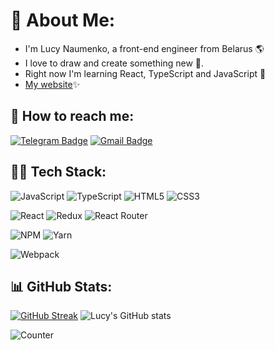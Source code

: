 # 🦄 About Me:
- I'm Lucy Naumenko, a front-end engineer from Belarus 🌎<br>
- I love to draw and create something new 🌈. <br>
- Right now I'm learning React, TypeScript and JavaScript 🌝
- [My website](https://lucy2n.github.io/portfolio/)✨
## 🌸 How to reach me: 
[![Telegram Badge](https://img.shields.io/badge/-lucy_naumenko-blue?style=flat&logo=Telegram&logoColor=white)](https://t.me/lucy_naumenko) 
[![Gmail Badge](https://img.shields.io/badge/-Gmail-red?style=flat&logo=Gmail&logoColor=white)](mailto:lysia.naumenko2002@gmail.com)
## 👩‍💻 Tech Stack:
![JavaScript](https://img.shields.io/badge/javascript-%23323330.svg?style=for-the-badge&logo=javascript&logoColor=%23F7DF1E) ![TypeScript](https://img.shields.io/badge/typescript-%23007ACC.svg?style=for-the-badge&logo=typescript&logoColor=white) ![HTML5](https://img.shields.io/badge/html5-%23E34F26.svg?style=for-the-badge&logo=html5&logoColor=white)  ![CSS3](https://img.shields.io/badge/css3-%231572B6.svg?style=for-the-badge&logo=css3&logoColor=white)

![React](https://img.shields.io/badge/react-%2320232a.svg?style=for-the-badge&logo=react&logoColor=%2361DAFB) ![Redux](https://img.shields.io/badge/redux-%23593d88.svg?style=for-the-badge&logo=redux&logoColor=white) ![React Router](https://img.shields.io/badge/React_Router-CA4245?style=for-the-badge&logo=react-router&logoColor=white) 

![NPM](https://img.shields.io/badge/NPM-%23000000.svg?style=for-the-badge&logo=npm&logoColor=white) ![Yarn](https://img.shields.io/badge/yarn-%232C8EBB.svg?style=for-the-badge&logo=yarn&logoColor=white) 

![Webpack](https://img.shields.io/badge/webpack-%238DD6F9.svg?style=for-the-badge&logo=webpack&logoColor=black) 

## 📊 GitHub Stats:
[![GitHub Streak](http://github-readme-streak-stats.herokuapp.com?user=lucy2n&theme=omni&hide_border=true&border_radius=4.9&card_width=460)](https://git.io/streak-stats)
![Lucy's GitHub stats](https://github-readme-stats.vercel.app/api?username=lucy2n&show_icons=true&theme=synthwave&card_width=460)

![Counter](https://komarev.com/ghpvc/?username=your-github-lucy2n&color=ff69b4)
